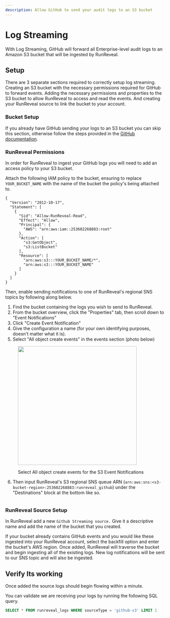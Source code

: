 ```yaml
---
description: Allow GitHub to send your audit logs to an S3 bucket
---
```


# Log Streaming

With Log Streaming, GitHub will forward all Enterprise-level audit logs to an Amazon S3 bucket that will be ingested by RunReveal.

## Setup

There are 3 separate sections required to correctly setup log streaming. Creating an S3 bucket with the necessary permissions required for GitHub to forward events. Adding the necessary permissions and properties to the S3 bucket to allow RunReveal to access and read the events. And creating your RunReveal source to link the bucket to your account.

### Bucket Setup

If you already have GitHub sending your logs to an S3 bucket you can skip this section, otherwise follow the steps provided in the [GitHub documentation](https://docs.github.com/en/enterprise-cloud@latest/admin/monitoring-activity-in-your-enterprise/reviewing-audit-logs-for-your-enterprise/streaming-the-audit-log-for-your-enterprise).

### RunReveal Permissions

In order for RunReveal to ingest your GitHub logs you will need to add an access policy to your S3 bucket.

Attach the following IAM policy to the bucket, ensuring to replace `YOUR_BUCKET_NAME` with the name of the bucket the policy's being attached to.

```
{
  "Version": "2012-10-17",
  "Statement": [
    {
      "Sid": "Allow-RunReveal-Read",
      "Effect": "Allow",
      "Principal": {
        "AWS": "arn:aws:iam::253602268883:root"
      },
      "Action": [
        "s3:GetObject",
        "s3:ListBucket"
      ],
      "Resource": [
        "arn:aws:s3:::YOUR_BUCKET_NAME/*",
        "arn:aws:s3:::YOUR_BUCKET_NAME"
      ]
    }
  ]
}
```

Then, enable sending notifications to one of RunReveal's regional SNS topics by following along below.

1. Find the bucket containing the logs you wish to send to RunReveal.
2. From the bucket overview, click the "Properties" tab, then scroll down to "Event Notifications"
3. Click "Create Event Notification"
4. Give the configuration a name (for your own identifying purposes, doesn't matter what it is).
5. Select "All object create events" in the events section (photo below)

<figure><img src="../../../.gitbook/assets/Screenshot 2023-06-15 at 1.14.07 PM.png" alt="" width="375"><figcaption><p>Select All object create events for the S3 Event Notifications</p></figcaption></figure>

6. Then input RunReveal's S3 regional SNS queue ARN (`arn:aws:sns:<s3-bucket-region>:253602268883:runreveal_github`) under the "Destinations" block at the bottom like so.&#x20;

<figure><img src="../../../.gitbook/assets/Github-SNS-Subscription (1).png" alt=""><figcaption></figcaption></figure>

### RunReveal Source Setup

In RunReveal add a new `Github Streaming source.` Give it a descriptive name and add the name of the bucket that you created.

If your bucket already contains GitHub events and you would like these ingested into your RunReveal account, select the backfill option and enter the bucket's AWS region. Once added, RunReveal will traverse the bucket and begin ingesting all of the existing logs. New log notifications will be sent to our SNS topic and will also be ingested.

## Verify Its working

Once added the source logs should begin flowing within a minute.

You can validate we are receiving your logs by running the following SQL query.

```sql
SELECT * FROM runreveal_logs WHERE sourceType = 'github-s3' LIMIT 1
```
